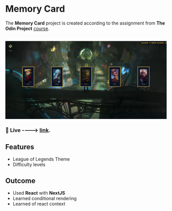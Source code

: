 # Memory Card

The **Memory Card** project is created according to the assignment from **The Odin Project** [course](https://www.theodinproject.com/paths/full-stack-javascript/courses/javascript).
<br>
<br>

![Preview](/public/snapshot.png)

### 🔗 **Live** ----> [link](https://memory-cards-chi-snowy.vercel.app/).

## **Features**

- League of Legends Theme
- Difficulty levels

## **Outcome**

- Used **React** with **NextJS**
- Learned conditional rendering
- Learned of react context

